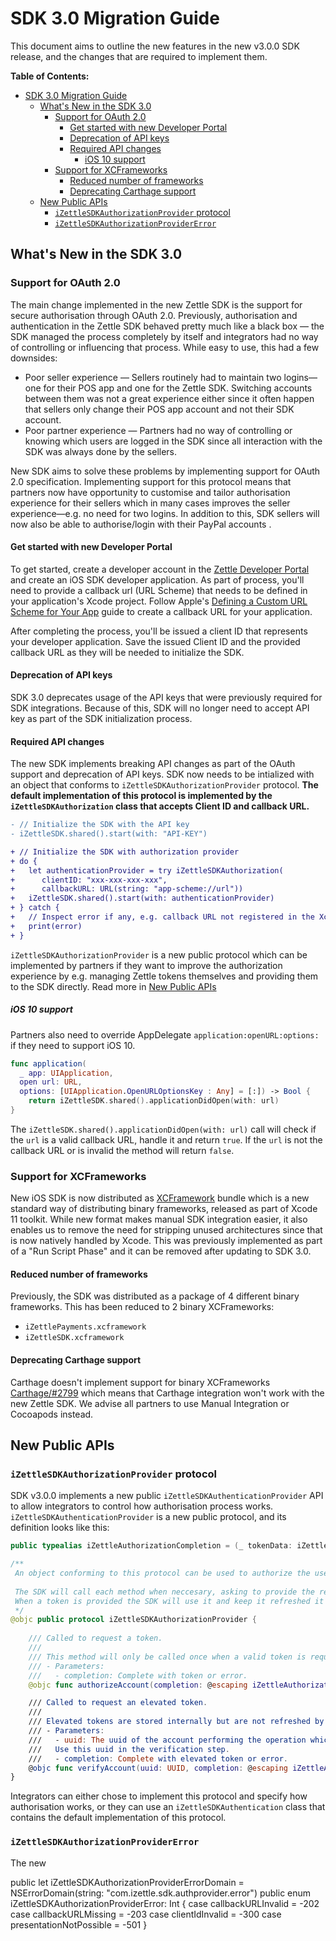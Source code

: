 # SDK 3.0 Migration Guide

This document aims to outline the new features in the new v3.0.0 SDK release, and the changes that are required to implement them.

**Table of Contents:**

- [SDK 3.0 Migration Guide](#sdk-30-migration-guide)
  - [What's New in the SDK 3.0](#whats-new-in-the-sdk-30)
    - [Support for OAuth 2.0](#support-for-oauth-20)
      - [Get started with new Developer Portal](#get-started-with-new-developer-portal)
      - [Deprecation of API keys](#deprecation-of-api-keys)
      - [Required API changes](#required-api-changes)
        - [iOS 10 support](#ios-10-support)
    - [Support for XCFrameworks](#support-for-xcframeworks)
      - [Reduced number of frameworks](#reduced-number-of-frameworks)
      - [Deprecating Carthage support](#deprecating-carthage-support)
  - [New Public APIs](#new-public-apis)
    - [`iZettleSDKAuthorizationProvider` protocol](#izettlesdkauthorizationprovider-protocol)
    - [`iZettleSDKAuthorizationProviderError`](#izettlesdkauthorizationprovidererror)

## What's New in the SDK 3.0

### Support for OAuth 2.0

The main change implemented in the new Zettle SDK is the support for secure authorisation through OAuth 2.0. Previously, authorisation and authentication in the Zettle SDK behaved pretty much like a black box — the SDK managed the process completely by itself and integrators had no way of controlling or influencing that process. While easy to use, this had a few downsides:

- Poor seller experience — Sellers routinely had to maintain two logins—one for their POS app and one for the Zettle SDK. Switching accounts between them was not a great experience either since it often happen that sellers only change their POS app account and not their SDK account.
- Poor partner experience — Partners had no way of controlling or knowing which users are logged in the SDK since all interaction with the SDK was always done by the sellers.

New SDK aims to solve these problems by implementing support for OAuth 2.0 specification. Implementing support for this protocol means that partners now have opportunity to customise and tailor authorisation experience for their sellers which in many cases improves the seller experience—e.g. no need for two logins. In addition to this, SDK sellers will now also be able to authorise/login with their PayPal accounts .

#### Get started with new Developer Portal

To get started, create a developer account in the [Zettle Developer Portal](https://developer.izettle.com/) and create an iOS SDK developer application. As part of process, you'll need to provide a callback url (URL Scheme) that needs to be defined in your application's Xcode project. Follow Apple's [Defining a Custom URL Scheme for Your App](https://developer.apple.com/documentation/uikit/inter-process_communication/allowing_apps_and_websites_to_link_to_your_content/defining_a_custom_url_scheme_for_your_app) guide to create a callback URL for your application.

After completing the process, you'll be issued a client ID that represents your developer application. Save the issued Client ID and the provided callback URL as they will be needed to initialize the SDK.

#### Deprecation of API keys

SDK 3.0 deprecates usage of the API keys that were previously required for SDK integrations. Because of this, SDK will no longer need to accept API key as part of the SDK initialization process.

#### Required API changes

The new SDK implements breaking API changes as part of the OAuth support and deprecation of API keys. SDK now needs to be intialized with an object that conforms to `iZettleSDKAuthorizationProvider` protocol. **The default implementation of this protocol is implemented by the `iZettleSDKAuthorization` class that accepts Client ID and callback URL.**

```diff
- // Initialize the SDK with the API key
- iZettleSDK.shared().start(with: "API-KEY")

+ // Initialize the SDK with authorization provider
+ do {
+   let authenticationProvider = try iZettleSDKAuthorization(
+      clientID: "xxx-xxx-xxx-xxx",
+      callbackURL: URL(string: "app-scheme://url"))
+   iZettleSDK.shared().start(with: authenticationProvider)
+ } catch {
+   // Inspect error if any, e.g. callback URL not registered in the Xcode project
+   print(error)
+ }
```

`iZettleSDKAuthorizationProvider` is a new public protocol which can be implemented by partners if they want to improve the authorization experience by e.g. managing Zettle tokens themselves and providing them to the SDK directly. Read more in [New Public APIs](#new-public-apis)

##### iOS 10 support

Partners also need to override AppDelegate `application:openURL:options:` if they need to support iOS 10.

```swift
func application(
  _ app: UIApplication,
  open url: URL,
  options: [UIApplication.OpenURLOptionsKey : Any] = [:]) -> Bool {
    return iZettleSDK.shared().applicationDidOpen(with: url)
}
```

The `iZettleSDK.shared().applicationDidOpen(with: url)` call will check if the `url` is a valid callback URL, handle it and return `true`. If the `url` is not the callback URL or is invalid the method will return `false`.

### Support for XCFrameworks

New iOS SDK is now distributed as [XCFramework](https://developer.apple.com/videos/play/wwdc2019/416/) bundle which is a new standard way of distributing binary frameworks, released as part of Xcode 11 toolkit. While new format makes manual SDK integration easier, it also enables us to remove the need for stripping unused architectures since that is now natively handled by Xcode. This was previously implemented as part of a "Run Script Phase" and it can be removed after updating to SDK 3.0.

#### Reduced number of frameworks

Previously, the SDK was distributed as a package of 4 different binary frameworks. This has been reduced to 2 binary XCFrameworks:

- `iZettlePayments.xcframework`
- `iZettleSDK.xcframework`

#### Deprecating Carthage support

Carthage doesn't implement support for binary XCFrameworks [Carthage/#2799](https://github.com/Carthage/Carthage/issues/2799) which means that Carthage integration won't work with the new Zettle SDK. We advise all partners to use Manual Integration or Cocoapods instead.

## New Public APIs

### `iZettleSDKAuthorizationProvider` protocol

SDK v3.0.0 implements a new public `iZettleSDKAuthenticationProvider` API to allow integrators to control how authorisation process works. `iZettleSDKAuthenticationProvider` is a new public protocol, and its definition looks like this:

```swift
public typealias iZettleAuthorizationCompletion = (_ tokenData: iZettleSDKOAuthToken?, _ error: Error?) -> Void

/**
 An object conforming to this protocol can be used to authorize the user.
 
 The SDK will call each method when neccesary, asking to provide the required information.
 When a token is provided the SDK will use it and keep it refreshed it until the user is logged out.
 */
@objc public protocol iZettleSDKAuthorizationProvider {
    
    /// Called to request a token.
    ///
    /// This method will only be called once when a valid token is requested, the token will be stored internally for subsequent requests.
    /// - Parameters:
    ///   - completion: Complete with token or error.
    @objc func authorizeAccount(completion: @escaping iZettleAuthorizationCompletion)

    /// Called to request an elevated token.
    ///
    /// Elevated tokens are stored internally but are not refreshed by the SDK.
    /// - Parameters:
    ///   - uuid: The uuid of the account performing the operation which requires elevated token.
    ///   Use this uuid in the verification step.
    ///   - completion: Complete with elevated token or error.
    @objc func verifyAccount(uuid: UUID, completion: @escaping iZettleAuthorizationCompletion)
}
```

Integrators can either chose to implement this protocol and specify how authorisation works, or they can use an `iZettleSDKAuthentication` class that contains the default implementation of this protocol.

### `iZettleSDKAuthorizationProviderError`

The new 

public let iZettleSDKAuthorizationProviderErrorDomain = NSErrorDomain(string: "com.izettle.sdk.authprovider.error")
public enum iZettleSDKAuthorizationProviderError: Int {
    case callbackURLInvalid = -202
    case callbackURLMissing = -203
    case clientIdInvalid = -300
    case presentationNotPossible = -501
}